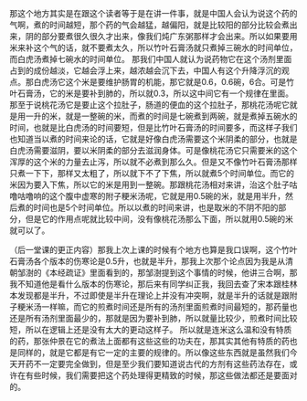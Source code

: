 那这个地方其实是在跟这个读者等于是在讲一件事，就是中国人会认为说这个药的气啊，煮的时间越短，那个药的气会越猛，越偏阳，就是比较阳的部分比较会煮出来，阴的部分要煮很久很久才出来，像我们炖广东粥那样才会出来。所以如果要用米来补这个气的话，就不要煮太久，所以竹叶石膏汤就只煮掉三碗水的时间单位，而白虎汤煮掉七碗水的时间单位。
那我们中国人就认为说药物它在这个汤剂里面占到的成份越淡，它越会浮上来，越浓越会沉下去，中国人有这个升降浮沉的观点。那白虎汤它这个米是要维护肠胃的机能，那它就是0.6，0.6碗，6合。可是竹叶石膏汤，它的米是要补到肺的，所以就0.3，所以这中间它有一个规律在里面。那至于说桃花汤它是要止这个拉肚子，肠道的便血的这个拉肚子，那桃花汤呢它就是用一升的米，就是一整碗的米，而煮的时间是七碗煮到两碗，就是煮掉五碗水的时间，也就是比白虎汤的时间要短，但是比竹叶石膏汤的时间要多，而这样子我们也知道当以煮的时间来论的话，它就是好像白虎汤需要这个米阴柔的部分，也就是白虎汤需要滋阴，要以米阴柔的部分去滋润身体。可是像桃花汤它只需要米的这个浑厚的这个米的力量去止泻，所以就不必煮到那么久。但是又不像竹叶石膏汤那样只煮一下下，那样又太粗了，所以就下不了下焦，所以就煮5个时间单位。而它的米因为要入下焦，所以它的米是用到一整碗。那跟桃花汤相对来讲，治这个肚子咕噜咕噜响的这个腹中虚寒的附子粳米汤呢，它就是用0.5碗的米，就是用半升，然后煮的时间也是5个时间单位。所以以煮的时间来讲，也是取米的不阴不阳的部分，但是它的作用点呢就比较中间，没有像桃花汤那么下面，所以就用0.5碗的米就可以了。

（后一堂课的更正内容）那我上次上课的时候有个地方也算是我口误啊，这个竹叶石膏汤各个版本的伤寒论是0.5升，也就是半升，那我上次那个论点因为我是从清朝邹澍的《本经疏证》里面看到的，那邹澍提到这个事情的时候，他讲三合啊，那我不知道他是看什么版本的伤寒论，那后来有同学纠正我，我回去查了宋本跟桂林本发现都是半升，不过即使是半升在理论上并没有冲突啊，就是半升的话就是跟附子粳米汤一样嘛，而它的煎煮时间还是所有的汤剂里面煎煮时间最短的，那药量也还是所有汤剂里面最少的，那就是因为要补到肺，所以就量比较少，煎煮时间比较短，所以在逻辑上还是没有太大的更动这样子。
所以就是连米这么温和没有特质的药，那张仲景在它的煮法上面都有这些这些的功夫在，那其实其他有特质的药也是同样的，就是它都是有它一定的主要的规律的。所以像这些东西就是虽然我们今天开药不一定要完全做到，但是至少我们要知道说古代的方剂有这些药法存在，或许在有些时候，我们需要把这个药处理得更精致的时候，那这些做法都还是要面对的。
